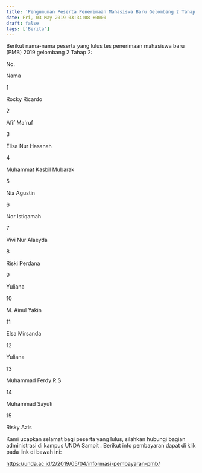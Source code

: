 ```yaml
---
title: 'Pengumuman Peserta Penerimaan Mahasiswa Baru Gelombang 2 Tahap 2 2019'
date: Fri, 03 May 2019 03:34:08 +0000
draft: false
tags: ['Berita']
---
```


Berikut nama-nama peserta yang lulus tes penerimaan mahasiswa baru (PMB) 2019 gelombang 2 Tahap 2:

No.

Nama

1

Rocky Ricardo

2

Afif Ma'ruf

3

Elisa Nur Hasanah

4

Muhammat Kasbil Mubarak

5

Nia Agustin

6

Nor Istiqamah

7

Vivi Nur Alaeyda

8

Riski Perdana

9

Yuliana

10

M. Ainul Yakin

11

Elsa Mirsanda

12

Yuliana

13

Muhammad Ferdy R.S

14

Muhammad Sayuti

15

Risky Azis

Kami ucapkan selamat bagi peserta yang lulus, silahkan hubungi bagian administrasi di kampus UNDA Sampit . Berikut info pembayaran dapat di klik pada link di bawah ini:

https://unda.ac.id/2/2019/05/04/informasi-pembayaran-pmb/